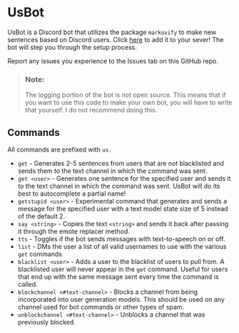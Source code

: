 # UsBot
UsBot is a Discord bot that utilizes the package `markovify` to make new sentences based on Discord users. Click [here](https://discord.com/api/oauth2/authorize?client_id=837517727488933889&permissions=343104&scope=bot
) to add it to your sever! The bot will step you through the setup process.

Report any issues you experience to the Issues tab on this GitHub repo.

> ### Note:
> The logging portion of the bot is not open source. This means that if you want to use this code to make your own bot, you will have to write that yourself. I do not recommend doing this.

## Commands
All commands are prefixed with `us.`

* `get` - Generates 2-5 sentences from users that are not blacklisted and sends them to the text channel in which the command was sent.
* `get <user>` - Generates one sentence for the specified user and sends it to the text channel in which the command was sent. UsBot will do its best to autocomplete a partial name!
* `getstupid <user>` - Experimental command that generates and sends a message for the specified user with a text model state size of 5 instead of the default 2.
* `say <string>` - Copies the text `<string>` and sends it back after passing it through the emote replacer method.
* `tts` - Toggles if the bot sends messages with text-to-speech on or off.
* `list` - DMs the user a list of all valid usernames to use with the various `get` commands
* `blacklist <user>` - Adds a user to the blacklist of users to pull from. A blacklisted user will never appear in the `get` command. Useful for users that end up with the same message sent every time the command is called.
* `blockchannel <#text-channel>` - Blocks a channel from being incorporated into user generation models. This should be used on any channel used for bot commands or other types of spam.
* `unblockchannel <#text-channel>` - Unblocks a channel that was previously blocked.
